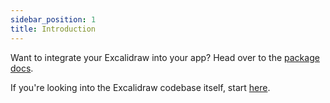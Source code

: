 ```yaml
---
sidebar_position: 1
title: Introduction
---
```


Want to integrate your Excalidraw into your app? Head over to the [package docs](/docs/package/overview).

If you're looking into the Excalidraw codebase itself, start [here](/docs/codebase/overview).
